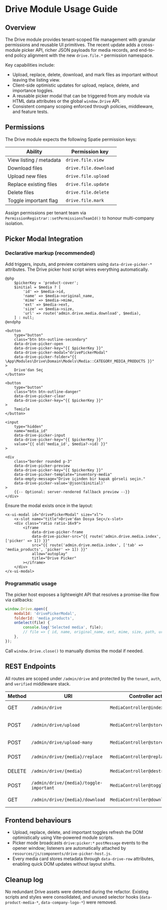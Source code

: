 # Drive Module Usage Guide

## Overview

The Drive module provides tenant-scoped file management with granular permissions and reusable UI primitives. The recent update adds a cross-module picker API, richer JSON payloads for media records, and end-to-end policy alignment with the new `drive.file.*` permission namespace.

Key capabilities include:

* Upload, replace, delete, download, and mark files as important without leaving the listing view.
* Client-side optimistic updates for upload, replace, delete, and importance toggles.
* A reusable picker modal that can be triggered from any module via HTML data attributes or the global `window.Drive` API.
* Consistent company scoping enforced through policies, middleware, and feature tests.

## Permissions

The Drive module expects the following Spatie permission keys:

| Ability | Permission key |
| --- | --- |
| View listing / metadata | `drive.file.view` |
| Download files | `drive.file.download` |
| Upload new files | `drive.file.upload` |
| Replace existing files | `drive.file.update` |
| Delete files | `drive.file.delete` |
| Toggle important flag | `drive.file.mark` |

Assign permissions per tenant team via `PermissionRegistrar::setPermissionsTeamId()` to honour multi-company isolation.

## Picker Modal Integration

### Declarative markup (recommended)

Add triggers, inputs, and preview containers using `data-drive-picker-*` attributes. The Drive picker host script wires everything automatically.

```blade
@php
    $pickerKey = 'product-cover';
    $initial = $media ? [
        'id' => $media->id,
        'name' => $media->original_name,
        'mime' => $media->mime,
        'ext' => $media->ext,
        'size' => $media->size,
        'url' => route('admin.drive.media.download', $media),
    ] : null;
@endphp

<button
    type="button"
    class="btn btn-outline-secondary"
    data-drive-picker-open
    data-drive-picker-key="{{ $pickerKey }}"
    data-drive-picker-modal="drivePickerModal"
    data-drive-picker-folder="{{ \App\Modules\Drive\Domain\Models\Media::CATEGORY_MEDIA_PRODUCTS }}"
>
    Drive'dan Seç
</button>

<button
    type="button"
    class="btn btn-outline-danger"
    data-drive-picker-clear
    data-drive-picker-key="{{ $pickerKey }}"
>
    Temizle
</button>

<input
    type="hidden"
    name="media_id"
    data-drive-picker-input
    data-drive-picker-key="{{ $pickerKey }}"
    value="{{ old('media_id', $media?->id) }}"
>

<div
    class="border rounded p-3"
    data-drive-picker-preview
    data-drive-picker-key="{{ $pickerKey }}"
    data-drive-picker-template="inventory-media"
    data-empty-message="Drive içinden bir kapak görseli seçin."
    data-drive-picker-value='@json($initial)'
>
    {{-- Optional: server-rendered fallback preview --}}
</div>
```

Ensure the modal exists once in the layout:

```blade
<x-ui-modal id="drivePickerModal" size="xl">
    <x-slot name="title">Drive'dan Dosya Seç</x-slot>
    <div class="ratio ratio-16x9">
        <iframe
            data-drive-picker-frame
            data-drive-picker-src="{{ route('admin.drive.media.index', ['picker' => 1]) }}"
            src="{{ route('admin.drive.media.index', ['tab' => 'media_products', 'picker' => 1]) }}"
            allow="autoplay"
            title="Drive Picker"
        ></iframe>
    </div>
</x-ui-modal>
```

### Programmatic usage

The picker host exposes a lightweight API that resolves a promise-like flow via callbacks:

```js
window.Drive.open({
    modalId: 'drivePickerModal',
    folderId: 'media_products',
    onSelect(file) {
        console.log('Selected media', file);
        // file => { id, name, original_name, ext, mime, size, path, url, download_url, category }
    },
});
```

Call `window.Drive.close()` to manually dismiss the modal if needed.

## REST Endpoints

All routes are scoped under `/admin/drive` and protected by the `tenant`, `auth`, and `verified` middleware stack.

| Method | URI | Controller action | Notes |
| --- | --- | --- | --- |
| GET | `/admin/drive` | `MediaController@index` | Listing & filters (supports `picker=1`). |
| POST | `/admin/drive/upload` | `MediaController@store` | JSON response includes `media` + `message`. |
| POST | `/admin/drive/upload-many` | `MediaController@storeMany` | Batch upload endpoint. |
| POST | `/admin/drive/{media}/replace` | `MediaController@replace` | Returns updated media payload. |
| DELETE | `/admin/drive/{media}` | `MediaController@destroy` | Soft deletes by default. |
| POST | `/admin/drive/{media}/toggle-important` | `MediaController@toggleImportant` | Toggles boolean flag. |
| GET | `/admin/drive/{media}/download` | `MediaController@download` | Authorizes via `drive.file.download`. |

## Frontend behaviours

* Upload, replace, delete, and important toggles refresh the DOM optimistically using Vite-powered module scripts.
* Picker mode broadcasts `drive:picker:*` `postMessage` events to the opener window; listeners are automatically attached by `resources/js/components/drive-picker-host.js`.
* Every media card stores metadata through `data-drive-row` attributes, enabling quick DOM updates without layout shifts.

## Cleanup log

No redundant Drive assets were detected during the refactor. Existing scripts and styles were consolidated, and unused selector hooks (`data-product-media-*`, `data-company-logo-*`) were removed.
